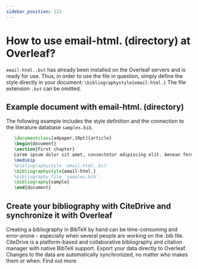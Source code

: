 ```yaml
---
sidebar_position: 122
---
```


# How to use email-html. (directory) at Overleaf?
`email-html..bst` has already been installed on the Overleaf servers and is ready for use. Thus, in order to use the file in question, simply define the style directly in your document: `\bibliographystyle{email-html.}` The file extension `.bst` can be omitted.

## Example document with email-html. (directory)
The following example includes the style definition and the connection to the literature database `samples.bib`.
```tex
   \documentclass[a4paper,10pt]{article}
   \begin{document}
   \section{First chapter}
   Lorem ipsum dolor sit amet, consectetur adipiscing elit. Aenean fermentum justo massa, ut maximus mauris sodales et. Aenean vel elit a erat rhoncus pharetra.
   \medskip
   %bibliographystyle 'email-html..bst'
   \bibliographystyle{email-html.}
   %bibliography file 'samples.bib'.
   \bibliography{sample}
   \end{document}
```

## Create your bibliography with CiteDrive and synchronize it with Overleaf
Creating a bibliography in BibTeX by hand can be time-consuming and error-prone - especially when several people are working on the .bib file. CiteDrive is a platform-based and collaborative bibliography and citation manager with native BibTeX support. Export your data directly to Overleaf. Changes to the data are automatically synchronized, no matter who makes them or when. Find out more